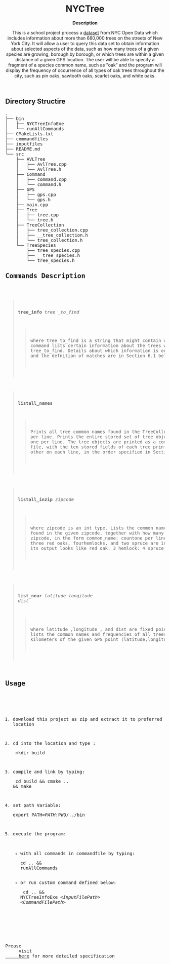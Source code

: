 <h1 align="center">NYCTree</h1>
<p align="center"><strong>Description</strong>

<br>
<p align="center">This is a school project process a <a
href="https://data.cityofnewyork.us/Environment/2015-Street-Tree-Census-Tree-Data/uvpi-gqnh">dataset</a>
from NYC Open Data which includes information about more than 680,000
trees on the streets of New York City. It will allow a user to query
this data set to obtain information about selected aspects of the data,
such as how many trees of a given species are growing, borough by
borough, or which trees are within a given distance of a given GPS
location. The user will be able to specify a fragment of a species
common name, such as "oak" and the program will display the frequency of
occurrence of all types of oak trees throughout the city, such as pin
oaks, sawtooth oaks, scarlet oaks, and white oaks.</p> <br/>

<h2>Directory Structire</h2>
<pre>
.
├── bin
│   ├── NYCTreeInfoExe                
│   └── runAllCommands
├── CMakeLists.txt
├── commandfiles
├── inputfiles
├── README.md
└── src
    ├── AVLTree
    │   ├── AvlTree.cpp
    │   └── AvlTree.h
    ├── Command
    │   ├── command.cpp
    │   └── command.h
    ├── GPS
    │   ├── gps.cpp
    │   └── gps.h
    ├── main.cpp
    ├── Tree
    │   ├── tree.cpp
    │   └── tree.h
    ├── TreeCollection
    │   ├── tree_collection.cpp
    │   ├── __tree_collection.h
    │   └── tree_collection.h
    └── TreeSpecies
        ├── tree_species.cpp
        ├── __tree_species.h
        └── tree_species.h
<h2>Commands Description</h2>

> **tree_info** *tree _to_find* 
> > where tree_to_find is a string that might contain white space.This
> > command lists certain information about the trees whose common name
> > tree_to_find. Details about which information is output by the
> > command and the defnition of matches are in Section 6.1 below.

>  **listall_names** 
>  > Prints all tree common names found in the TreeCollection, one name
>  > per line. Prints the entire stored set of tree objects in sorted
>  > order, one per line. The tree objects are printed as a
>  > comma-separated-values file, with the ten stored fields of each
>  > tree printed one after the other on each line, in the order
>  > specified in Section 7.1 below.
							
>  **listall_inzip** *zipcode* 
> > where zipcode is an int type. Lists the common names of all trees
> > found in the given zipcode, together with how many of each occur in
> > that zipcode, in the form	common_name:	countone per line. For
> > example, if three red oaks, fourhemlocks, and two spruce are in the
> > given zipcode its output looks like	red oak: 3	hemlock: 4 spruce: 2

> **list_near** *latitude* *longitude* *dist* 
> >where latitude ,longitude , and dist are fixed point decimal numbers,
> >lists the common names and frequencies of all trees within dist
> >kilometers of the given GPS point (latitude,longitude ).

<h2>Usage</h2>

1. download this project as zip and extract it to preferred location

2. cd into the location and type : <pre> mkdir build </pre>
3. compile and link by typing: <pre> cd build && cmake .. && make</pre>
4. set path Variable: <pre>export PATH=$PATH:$PWD/../bin</pre>
5. execute the program: 
   *  with all commands in commandfile by typing: <pre>cd .. && runAllCommands </pre> 
   * or run custom command defined below: <pre> cd .. && NYCTreeInfoExe
     <*InputFilePath*> <*CommandFilePath*> </pre>

<h2></h2> 
<p1>Prease
     visit <a
     href="http://www.compsci.hunter.cuny.edu/~sweiss/course_materials/csci335/assignments_s19/project1.pdf">
     here</a> for more detailed specification</p>
